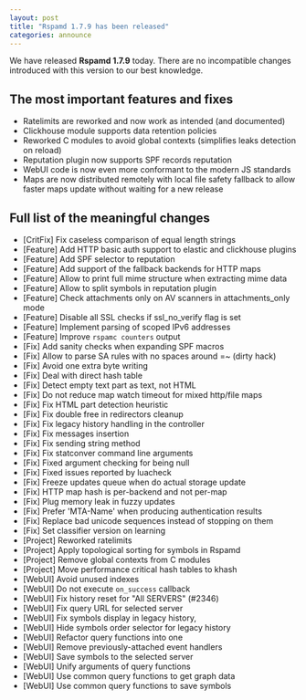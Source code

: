 ```yaml
---
layout: post
title: "Rspamd 1.7.9 has been released"
categories: announce
---
```


We have released **Rspamd 1.7.9** today. There are no incompatible changes
introduced with this version to our best knowledge.

## The most important features and fixes

* Ratelimits are reworked and now work as intended (and documented)
* Clickhouse module supports data retention policies
* Reworked C modules to avoid global contexts (simplifies leaks detection on reload)
* Reputation plugin now supports SPF records reputation
* WebUI code is now even more conformant to the modern JS standards
* Maps are now distributed remotely with local file safety fallback to allow faster maps update without waiting for a new release

## Full list of the meaningful changes

* [CritFix] Fix caseless comparison of equal length strings
* [Feature] Add HTTP basic auth support to elastic and clickhouse plugins
* [Feature] Add SPF selector to reputation
* [Feature] Add support of the fallback backends for HTTP maps
* [Feature] Allow to print full mime structure when extracting mime data
* [Feature] Allow to split symbols in reputation plugin
* [Feature] Check attachments only on AV scanners in attachments_only mode
* [Feature] Disable all SSL checks if ssl_no_verify flag is set
* [Feature] Implement parsing of scoped IPv6 addresses
* [Feature] Improve `rspamc counters` output
* [Fix] Add sanity checks when expanding SPF macros
* [Fix] Allow to parse SA rules with no spaces around =~ (dirty hack)
* [Fix] Avoid one extra byte writing
* [Fix] Deal with direct hash table
* [Fix] Detect empty text part as text, not HTML
* [Fix] Do not reduce map watch timeout for mixed http/file maps
* [Fix] Fix HTML part detection heuristic
* [Fix] Fix double free in redirectors cleanup
* [Fix] Fix legacy history handling in the controller
* [Fix] Fix messages insertion
* [Fix] Fix sending string method
* [Fix] Fix statconver command line arguments
* [Fix] Fixed argument checking for being null
* [Fix] Fixed issues reported by luacheck
* [Fix] Freeze updates queue when do actual storage update
* [Fix] HTTP map hash is per-backend and not per-map
* [Fix] Plug memory leak in fuzzy updates
* [Fix] Prefer 'MTA-Name' when producing authentication results
* [Fix] Replace bad unicode sequences instead of stopping on them
* [Fix] Set classifier version on learning
* [Project] Reworked ratelimits
* [Project] Apply topological sorting for symbols in Rspamd
* [Project] Remove global contexts from C modules
* [Project] Move performance critical hash tables to khash
* [WebUI] Avoid unused indexes
* [WebUI] Do not execute `on_success` callback
* [WebUI] Fix history reset for "All SERVERS" (#2346)
* [WebUI] Fix query URL for selected server
* [WebUI] Fix symbols display in legacy history,
* [WebUI] Hide symbols order selector for legacy history
* [WebUI] Refactor query functions into one
* [WebUI] Remove previously-attached event handlers
* [WebUI] Save symbols to the selected server
* [WebUI] Unify arguments of query functions
* [WebUI] Use common query functions to get graph data
* [WebUI] Use common query functions to save symbols